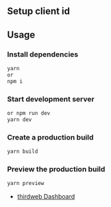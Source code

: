 
## Setup client id

## Usage

### Install dependencies

```bash
yarn
or
npm i 
```

### Start development server

```bash
or npm run dev
yarn dev
```

### Create a production build

```bash
yarn build
```

### Preview the production build

```bash
yarn preview
```
- [thirdweb Dashboard](https://thirdweb.com/dashboard)
